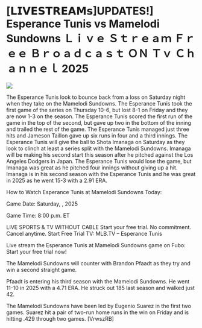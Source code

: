 # [𝗟𝗜𝗩𝗘𝗦𝗧𝗥𝗘𝗔𝗠𝘀]UPDATES!] Esperance Tunis vs Mamelodi Sundowns Ｌｉｖｅ Ｓｔｒｅａｍ Ｆｒｅｅ Ｂｒｏａｄｃａｓｔ ＯＮ Ｔｖ Ｃｈａｎｎｅｌ  2025  
  
  
[![](https://i.imgur.com/qSNzIqt.png)](https://movie.rssnews.media/gGUnFqrlD.php)  
  
The Esperance Tunis look to bounce back from a loss on Saturday night when they take on the Mamelodi Sundowns. The Esperance Tunis took the first game of the series on Thursday 10-6, but lost 8-1 on Friday and they are now 1-3 on the season. The Esperance Tunis scored the first run of the game in the top of the second, but gave up two in the bottom of the inning and trailed the rest of the game. The Esperance Tunis managed just three hits and Jameson Taillon gave up six runs in four and a third innings. The Esperance Tunis will give the ball to Shota Imanaga on Saturday as they look to clinch at least a series split with the Mamelodi Sundowns. Imanaga will be making his second start this season after he pitched against the Los Angeles Dodgers in Japan. The Esperance Tunis would lose the game, but Imanaga was great as he pitched four innings without giving up a hit. Imanaga is in his second season with the Esperance Tunis and he was great in 2025 as he went 15-3 with a 2.91 ERA.

How to Watch Esperance Tunis at Mamelodi Sundowns Today:

Game Date: Saturday, , 2025

Game Time: 8:00 p.m. ET

LIVE SPORTS & TV WITHOUT CABLE
Start your free trial. No commitment. Cancel anytime.
Start Free Trial
TV: MLB.TV – Esperance Tunis

Live stream the Esperance Tunis at Mamelodi Sundowns game on Fubo: Start your free trial now!

The Mamelodi Sundowns will counter with Brandon Pfaadt as they try and win a second straight game.

Pfaadt is entering his third season with the Mamelodi Sundowns. He went 11-10 in 2025 with a 4.71 ERA. He struck out 185 last season and walked just 42.

The Mamelodi Sundowns have been led by Eugenio Suarez in the first two games. Suarez hit a pair of two-run home runs in the win on Friday and is hitting .429 through two games. [VrwszRB]